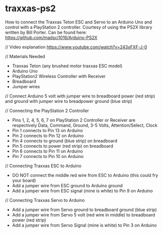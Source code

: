# traxxas-ps2
How to connect the Traxxas Teton ESC and Servo to an Arduino Uno and control with a PlayStation 2 controller.
Courtesy of using the PS2X library written by Bill Porter.  Can be found here: https://github.com/madsci1016/Arduino-PS2X

// Video explanation
https://www.youtube.com/watch?v=243xFXF-J-0

// Materials Needed
- Traxxas Teton (any brushed motor traxxas ESC model)
- Arduino Uno
- PlayStation2 Wireless Controller with Receiver
- Breadboard
- Jumper wires


// Connect Arduino 5 volt with jumper wire to breadboard power (red strip) and ground with jumper wire to breadpower ground (blue strip)

// Connecting the PlayStation 2 Controller
- Pins 1, 2, 4, 5, 6, 7 on PlayStation 2 Controller or Receiver are respectively Data, Command, Ground, 3-5 Volts, Attention/Select, Clock
- Pin 1 connects to Pin 13 on Arduino
- Pin 2 connects to Pin 12 on Arduino
- Pin 4 connects to ground (blue strip) on breadboard
- Pin 5 connects to power (red strip) on breadboard
- Pin 6 connects to Pin 11 on Arduino
- Pin 7 connects to Pin 10 on Arduino

// Connecting Traxxas ESC to Arduino
- DO NOT connect the middle red wire from ESC to Arduino (this could fry your board)
- Add a jumper wire from ESC ground to Arduino ground
- Add a jumper wire from ESC signal (mine is white) to Pin 9 on Arduino

// Connecting Traxxas Servo to Arduino
- Add a jumper wire from Servo ground to breadboard ground (blue strip)
- Add a jumper wire from Servo 5 volt (red wire in middle) to breadboard power (red strip)
- Add a jumper wire from Servo Signal (mine is white) to Pin 3 on Arduino
